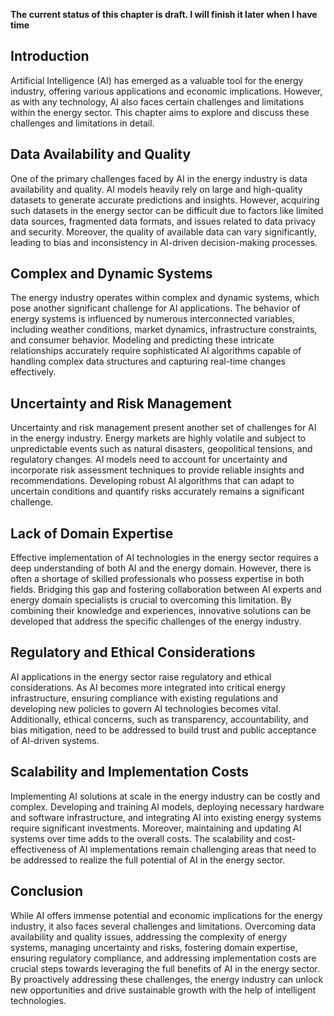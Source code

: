 **The current status of this chapter is draft. I will finish it later when I have time**

Introduction
------------

Artificial Intelligence (AI) has emerged as a valuable tool for the energy industry, offering various applications and economic implications. However, as with any technology, AI also faces certain challenges and limitations within the energy sector. This chapter aims to explore and discuss these challenges and limitations in detail.

Data Availability and Quality
-----------------------------

One of the primary challenges faced by AI in the energy industry is data availability and quality. AI models heavily rely on large and high-quality datasets to generate accurate predictions and insights. However, acquiring such datasets in the energy sector can be difficult due to factors like limited data sources, fragmented data formats, and issues related to data privacy and security. Moreover, the quality of available data can vary significantly, leading to bias and inconsistency in AI-driven decision-making processes.

Complex and Dynamic Systems
---------------------------

The energy industry operates within complex and dynamic systems, which pose another significant challenge for AI applications. The behavior of energy systems is influenced by numerous interconnected variables, including weather conditions, market dynamics, infrastructure constraints, and consumer behavior. Modeling and predicting these intricate relationships accurately require sophisticated AI algorithms capable of handling complex data structures and capturing real-time changes effectively.

Uncertainty and Risk Management
-------------------------------

Uncertainty and risk management present another set of challenges for AI in the energy industry. Energy markets are highly volatile and subject to unpredictable events such as natural disasters, geopolitical tensions, and regulatory changes. AI models need to account for uncertainty and incorporate risk assessment techniques to provide reliable insights and recommendations. Developing robust AI algorithms that can adapt to uncertain conditions and quantify risks accurately remains a significant challenge.

Lack of Domain Expertise
------------------------

Effective implementation of AI technologies in the energy sector requires a deep understanding of both AI and the energy domain. However, there is often a shortage of skilled professionals who possess expertise in both fields. Bridging this gap and fostering collaboration between AI experts and energy domain specialists is crucial to overcoming this limitation. By combining their knowledge and experiences, innovative solutions can be developed that address the specific challenges of the energy industry.

Regulatory and Ethical Considerations
-------------------------------------

AI applications in the energy sector raise regulatory and ethical considerations. As AI becomes more integrated into critical energy infrastructure, ensuring compliance with existing regulations and developing new policies to govern AI technologies becomes vital. Additionally, ethical concerns, such as transparency, accountability, and bias mitigation, need to be addressed to build trust and public acceptance of AI-driven systems.

Scalability and Implementation Costs
------------------------------------

Implementing AI solutions at scale in the energy industry can be costly and complex. Developing and training AI models, deploying necessary hardware and software infrastructure, and integrating AI into existing energy systems require significant investments. Moreover, maintaining and updating AI systems over time adds to the overall costs. The scalability and cost-effectiveness of AI implementations remain challenging areas that need to be addressed to realize the full potential of AI in the energy sector.

Conclusion
----------

While AI offers immense potential and economic implications for the energy industry, it also faces several challenges and limitations. Overcoming data availability and quality issues, addressing the complexity of energy systems, managing uncertainty and risks, fostering domain expertise, ensuring regulatory compliance, and addressing implementation costs are crucial steps towards leveraging the full benefits of AI in the energy sector. By proactively addressing these challenges, the energy industry can unlock new opportunities and drive sustainable growth with the help of intelligent technologies.
